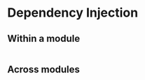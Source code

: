 # Dependency Injection

## Within a module

<p align="center"><img src=""/></p>

## Across modules

<p align="center"><img src=""/></p>
